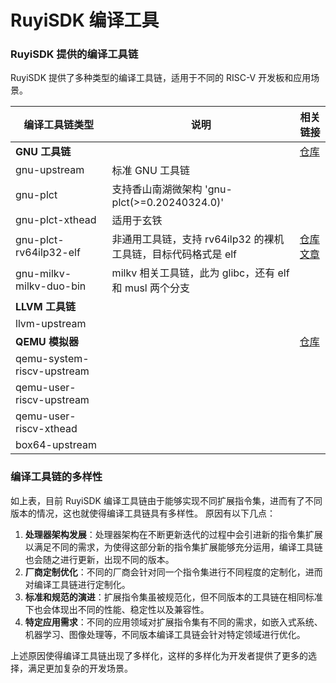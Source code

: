 # RuyiSDK 编译工具

### RuyiSDK 提供的编译工具链

RuyiSDK 提供了多种类型的编译工具链，适用于不同的 RISC-V 开发板和应用场景。

| 编译工具链类型                    | 说明                                     | 相关链接                                                                                                                          |
| -------------------------- | -------------------------------------- | ----------------------------------------------------------------------------------------------------------------------------- |
| **GNU 工具链**                |                                        | [仓库](https://github.com/RuyiSDK/riscv-gnu-toolchain)                                                                          |
| gnu-upstream               | 标准 GNU 工具链                             |                                                                                                                               |
| gnu-plct                   | 支持香山南湖微架构 'gnu-plct(>=0.20240324.0)'   |                                                                                                                               |
| gnu-plct-xthead            | 适用于玄铁                                  |                                                                                                                               |
| gnu-plct-rv64ilp32-elf     | 非通用工具链，支持 rv64ilp32 的裸机工具链，目标代码格式是 elf | [仓库](https://github.com/RuyiSDK/riscv-gnu-toolchain-rv64ilp32)<br>[文章](https://mp.weixin.qq.com/s/argIGP4_rUKDm9IRIB-YTg) |
| gnu-milkv-milkv-duo-bin    | milkv 相关工具链，此为 glibc，还有 elf 和 musl 两个分支 |                                                                                                                               |
 **LLVM 工具链**               |                                        |                                                                                                                               |
| llvm-upstream              |                                        |                                                                                                                               |
| **QEMU 模拟器**               |                                        | [仓库](https://github.com/ruyisdk/qemu)                                                                                         |
| qemu-system-riscv-upstream |                                        |                                                                                                                               |
| qemu-user-riscv-upstream   |                                        |                                                                                                                               |
| qemu-user-riscv-xthead     |                                        |                                                                                                                               |
| box64-upstream             |                                        |                                                                                                                               |

### 编译工具链的多样性

如上表，目前 RuyiSDK 编译工具链由于能够实现不同扩展指令集，进而有了不同版本的情况，这也就使得编译工具链具有多样性。
原因有以下几点：

1. **处理器架构发展**：处理器架构在不断更新迭代的过程中会引进新的指令集扩展以满足不同的需求，为使得这部分新的指令集扩展能够充分运用，编译工具链也会随之进行更新，出现不同的版本。
2. **厂商定制优化**：不同的厂商会针对同一个指令集进行不同程度的定制化，进而对编译工具链进行定制化。
3. **标准和规范的演进**：扩展指令集虽被规范化，但不同版本的工具链在相同标准下也会体现出不同的性能、稳定性以及兼容性。
4. **特定应用需求**：不同的应用领域对扩展指令集有不同的需求，如嵌入式系统、机器学习、图像处理等，不同版本编译工具链会针对特定领域进行优化。

上述原因使得编译工具链出现了多样化，这样的多样化为开发者提供了更多的选择，满足更加复杂的开发场景。


